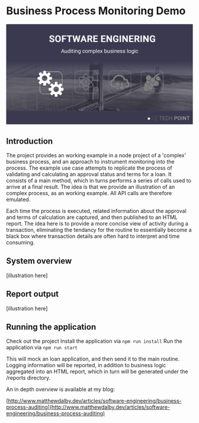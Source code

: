 # Business Process Monitoring Demo

![Alt text](images/readme-md-headers.png)

## Introduction
The project provides an working example in a node project of a 'complex' business process, and an approach to instrument monitoring into the process. The example use case attempts to replicate the process of validating and calculating an approval status and terms for a loan. It consists of a main method, which in turns performs a series of calls used to arrive at a final result. The idea is that we provide an illustration of an complex process, as an working example. All API calls are therefore emulated. 

Each time the process is executed, related information about the approval and terms of calculation are captured, and then published to an HTML report. The idea here is to provide a more concise view of activity during a transaction, eliminating the tendancy for the routine to essentially become a black box where transaction details are often hard to interpret and time consuming.

## System overview

[illustration here]

## Report output
[illustration here]

## Running the application
Check out the project
Install the application via `npm run install`
Run the application via `npm run start`

This will mock an loan application, and then send it to the main routine. Logging information will be reported, in addition to business logic aggregated into an HTML report, which in turn will be generated under the /reports directory.

An in depth overview is available at my blog:

[http://www.matthewdalby.dev/articles/software-engineering/business-process-auditing](http://www.matthewdalby.dev/articles/software-engineering/business-process-auditing)